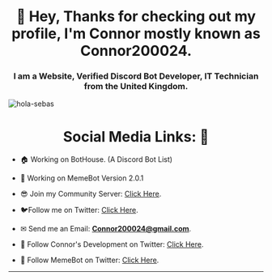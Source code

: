 <h1 align="center">👋 Hey, Thanks for checking out my profile, I'm Connor mostly known as Connor200024.</h1>
<h3 align="center">I am a Website, Verified Discord Bot Developer, IT Technician from the United Kingdom.</h3>

<p align="left">
  <img src="https://komarev.com/ghpvc/?username=hola-sebas" alt="hola-sebas" />
</p>
<h1 align="center">Social Media Links: 🔗</h1>

- 🏠 Working on BotHouse. (A Discord Bot List) 

- 🤖 Working on MemeBot Version 2.0.1

- 😎 Join my Community Server: [Click Here](https://discord.gg/N2wU9rf).

- 🐦Follow me on Twitter: [Click Here](https://twitter.com/Connor200024).

- ✉ Send me an Email: **Connor200024@gmail.com**.

- 🥳 Follow Connor's Development on Twitter: [Click Here](https://twitter.com/ConnorsDevelop).

- 🎉 Follow MemeBot on Twitter: [Click Here](https://twitter.com/MemeyBottt).
<hr>
